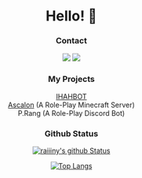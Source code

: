 <div align='center'>
  
  # Hello! 👋
  
  ### Contact
  <div align='center'>
  
  ![](https://img.shields.io/badge/rai_ny._.-5865F2?style=square&logo=discord&logoColor=white)
  <a href="mailto:kr.ihah@kakao.com"><img src = "https://img.shields.io/badge/kr.ihah@kakao.com-EA4335?style=flat-square&logo=gmail&logoColor=white" /></a>
    
  </div>

  ### My Projects
  [IHAHBOT](https://discord.com/application-directory/769163955137675275)
  <br>
  [Ascalon](https://github.com/AscalonMC) (A Role-Play Minecraft Server)
  <br>
  P.Rang (A Role-Play Discord Bot)


  ### Github Status
  [![raiiiny's github Status](https://github-readme-stats.vercel.app/api?username=raiiiny&show_icons=true&theme=shadow_red&count_private=true)](https://github.com/raiiiny)

  [![Top Langs](https://github-readme-stats.vercel.app/api/top-langs/?username=raiiiny&theme=tokyonight&show_icons=true)](https://github.com/raiiiny)
  
</div>
